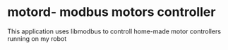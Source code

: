 # motord- modbus motors controller

This application uses libmodbus to controll home-made motor controllers running on my robot
